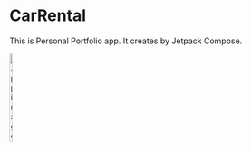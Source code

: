 # CarRental

This is Personal Portfolio app. It creates by Jetpack Compose.

<div style="display:flex;">
  <img alt="App image" src="images/splash.jpg" width="10%"> </div>
